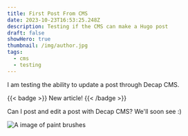 ```yaml
---
title: First Post From CMS
date: 2023-10-23T16:53:25.248Z
description: Testing if the CMS can make a Hugo post
draft: false
showHero: true
thumbnail: /img/author.jpg
tags:
  - cms
  - testing
---
```


I am testing the ability to update a post through Decap CMS.

{{< badge >}}
New article!
{{< /badge >}}

Can I post and edit a post with Decap CMS? We'll soon see :)

![A image of paint brushes](/img/featured.jpeg "Brushes")
